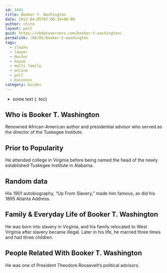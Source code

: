 ```yaml
---
id: 1441
title: Booker T. Washington
date: 2012-04-05T07:00:34+00:00
author: chito
layout: post
guid: https://ukdataservers.com/booker-t-washington/
permalink: /04/05/booker-t-washington
tags:
  - claims
  - lawyer
  - doctor
  - house
  - multi family
  - online
  - poll
  - business
category: Guides
---
```


* some text
{: toc}


## Who is  Booker T. Washington
                  
                  
                  
Renowned African-American author and presidential advisor who served as the director of the Tuskegee Institute.
                  
                
                
                
## Prior to Popularity 
                  
                  
                  
He attended college in Virginia before being named the head of the newly established Tuskegee Institute in Alabama.
                  
                
                
                
## Random data 
                  
                  
                  
His 1901 autobiography, &#8220;Up From Slavery,&#8221; made him famous, as did his 1895 Atlanta Address.
                  
                
                
                
## Family & Everyday Life of Booker T. Washington
                  
                  
                  
He was born into slavery in Virginia, and his family relocated to West Virginia after slavery became illegal. Later in his life, he married three times and had three children.
                  
                
                
                
## People Related With  Booker T. Washington
                  
                  
                  
He was one of President Theodore Roosevelt&#8217;s political advisors.
                  
                
              
            
          
          
          
    
    
  
